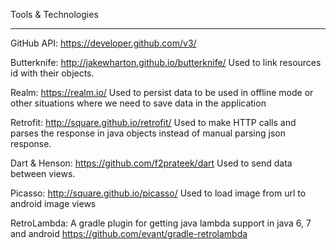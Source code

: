 Tools & Technologies
-- -- -- 
GitHub API: https://developer.github.com/v3/

Butterknife: http://jakewharton.github.io/butterknife/
Used to link resources id with their objects.

Realm: https://realm.io/
Used to persist data to be used in offline mode or other situations where we need to save data in the application

Retrofit: http://square.github.io/retrofit/
Used to make HTTP calls and parses the response in java objects instead of manual parsing json response.

Dart & Henson: https://github.com/f2prateek/dart
Used to send data between views.

Picasso: http://square.github.io/picasso/
Used to load image from url to android image views

RetroLambda: A gradle plugin for getting java lambda support in java 6, 7 and android
https://github.com/evant/gradle-retrolambda
